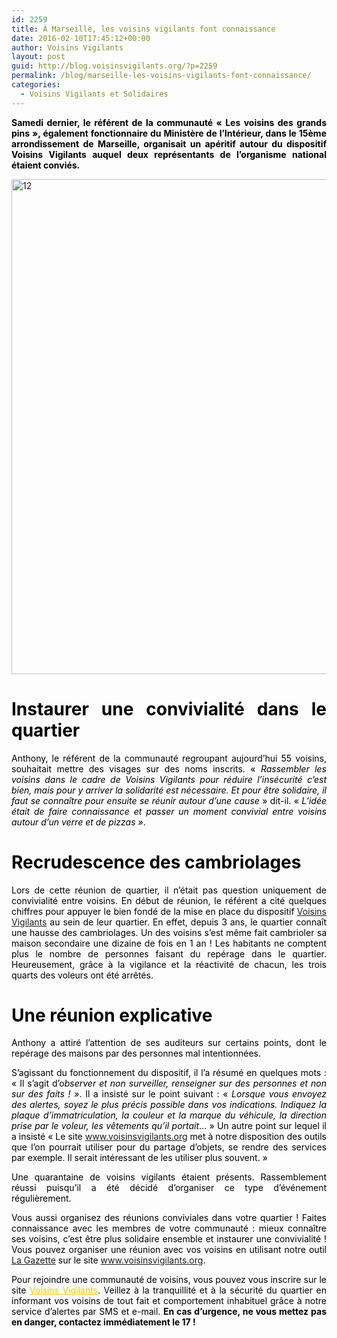 ```yaml
---
id: 2259
title: À Marseille, les voisins vigilants font connaissance
date: 2016-02-10T17:45:12+00:00
author: Voisins Vigilants
layout: post
guid: http://blog.voisinsvigilants.org/?p=2259
permalink: /blog/marseille-les-voisins-vigilants-font-connaissance/
categories:
  - Voisins Vigilants et Solidaires
---
```

<p style="text-align: justify;">
  <span style="color: #000000;"><strong>Samedi dernier, le référent de la communauté &laquo;&nbsp;Les voisins des grands pins&nbsp;&raquo;, également fonctionnaire du Ministère de l&rsquo;Intérieur, dans le 15ème arrondissement de Marseille, organisait un apéritif autour du dispositif Voisins Vigilants auquel deux représentants de l&rsquo;organisme national étaient conviés. </strong></span>
</p>

<p style="text-align: justify;">
  <a href="./../../images/2016/02/12.jpg"><img class="aligncenter  wp-image-2284" src="./../../images/2016/02/12.jpg" alt="12" width="1408" height="792" /></a>
</p>

<h1 style="text-align: justify;">
  <span style="color: #000000;"><strong>Instaurer une convivialité dans le quartier</strong></span>
</h1>

<p style="text-align: justify;">
  <span style="color: #000000;">Anthony, le référent de la communauté regroupant aujourd&rsquo;hui 55 voisins, souhaitait mettre des visages sur des noms inscrits. &laquo;&nbsp;<em>Rassembler les voisins dans le cadre de Voisins Vigilants pour réduire l&rsquo;insécurité c&rsquo;est bien, mais pour y arriver la solidarité est nécessaire. Et pour être solidaire, il faut se connaître pour ensuite se réunir autour d&rsquo;une cause</em>&nbsp;&raquo; dit-il. &laquo;&nbsp;<em>L&rsquo;idée était de faire connaissance et passer un moment convivial entre voisins autour d&rsquo;un verre et de pizzas »</em>.</span>
</p>

<h1 style="text-align: justify;">
  <span style="color: #000000;">Recrudescence des cambriolages</span>
</h1>

<p style="text-align: justify;">
  <span style="color: #000000;">Lors de cette réunion de quartier, il n&rsquo;était pas question uniquement de convivialité entre voisins. En début de réunion, le référent a cité quelques chiffres pour appuyer le bien fondé de la mise en place du dispositif</span> <a href="http://www.voisinsvigilants.org">Voisins Vigilants</a> <span style="color: #000000;">au sein de leur quartier. En effet, depuis 3 ans, le quartier connaît une hausse des cambriolages. Un des voisins s&rsquo;est même fait cambrioler sa maison secondaire une dizaine de fois en 1 an ! Les habitants ne comptent plus le nombre de personnes faisant du repérage dans le quartier. Heureusement, grâce à la vigilance et la réactivité de chacun, les trois quarts des voleurs ont été arrêtés.</span>
</p>

<h1 style="text-align: justify;">
  <span style="color: #000000;"><strong>Une réunion explicative</strong></span>
</h1>

<p style="text-align: justify;">
  <span style="color: #000000;">Anthony a attiré l&rsquo;attention de ses auditeurs sur certains points, dont le repérage des maisons par des personnes mal intentionnées.</span>
</p>

<p style="text-align: justify;">
  <span style="color: #000000;">S&rsquo;agissant du fonctionnement du dispositif, il l&rsquo;a résumé en quelques mots : &laquo;&nbsp;Il s&rsquo;agit d&rsquo;o<em>bserver et non surveiller, renseigner sur des personnes et non sur des faits ! »</em>. Il a insisté sur le point suivant : &laquo;&nbsp;<em>Lorsque vous envoyez des alertes, soyez le plus précis possible dans vos indications. Indiquez la plaque d&rsquo;immatriculation, la couleur et la marque du véhicule, la direction prise par le voleur, les vêtements qu&rsquo;il portait</em>&#8230;&nbsp;&raquo; Un autre point sur lequel il a insisté &laquo;&nbsp;Le site <a href="http://www.voisinsvigilants.org">www.voisinsvigilants.org</a> met à notre disposition des outils que l&rsquo;on pourrait utiliser pour du partage d&rsquo;objets, se rendre des services par exemple. Il serait intéressant de les utiliser plus souvent.&nbsp;&raquo;</span>
</p>

<p style="text-align: justify;">
  <span style="color: #000000;">Une quarantaine de voisins vigilants étaient présents. Rassemblement réussi puisqu&rsquo;il a été décidé d&rsquo;organiser ce type d&rsquo;événement régulièrement. </span>
</p>

<p style="text-align: justify;">
  <span style="color: #000000;">Vous aussi organisez des réunions conviviales dans votre quartier ! Faites connaissance avec les membres de votre communauté : mieux connaître ses voisins, c&rsquo;est être plus solidaire ensemble et instaurer une convivialité ! Vous pouvez organiser une réunion avec vos voisins en utilisant notre outil <a href="http://blog.voisinsvigilants.org/blog/fonctionnalite-voisins-vigilants-gazette/">La Gazette</a> sur le site <a href="http://www.voisinsvigilants.org">www.voisinsvigilants.org</a>.</span>
</p>

<p style="text-align: justify;">
  <span style="color: #000000;">Pour rejoindre une communauté de voisins, vous pouvez vous inscrire sur le site </span><a style="color: #fbc400;" href="http://www.voisinsvigilants.org/">Voisins Vigilants</a>. V<span style="color: #000000;">eillez à la tranquillité et à la sécurité du quartier en informant vos voisins de tout fait et comportement inhabituel grâce à notre service d’alertes par SMS et e-mail. <strong>En cas d’urgence, ne vous mettez pas en danger, contactez immédiatement le 17 !</strong></span>
</p>
